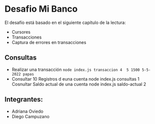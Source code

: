 # Desafio Mi Banco
El desafío está basado en el siguiente capítulo de la lectura:
- Cursores
- Transacciones
- Captura de errores en transacciones
## Consultas
- Realizar una transacción
`node index.js transaccion 4  5 1500 5-5-2022 papas`
- Consultar 10 Registros d euna cuenta
node index.js consultas 1
Cosnultar Saldo actual de una cuenta
node index.js saldo-actual 2
## Integrantes:
- Adriana Oviedo
- Diego Campuzano
